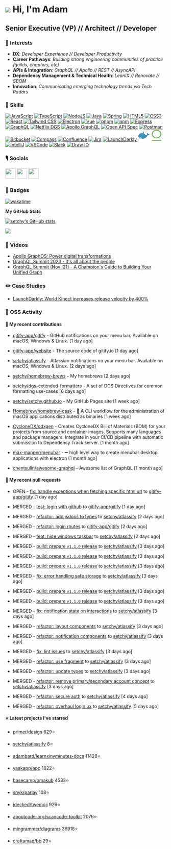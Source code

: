 ![](https://user-images.githubusercontent.com/18350557/176309783-0785949b-9127-417c-8b55-ab5a4333674e.gif) Hi, I'm Adam
============================================================================================================================

Senior Executive (VP) // Architect // Developer
-----------------------------------------------

### 🔭 Interests

- **DX**: *Developer Experience // Developer Productivity*
- **Career Pathways**: *Building strong engineering communities of practice (guilds, chapters, etc)*
- **APIs & Integration**: *GraphQL // Apollo // REST // AsyncAPI*
- **Dependency Management & Technical Health**: *LeanIX // Renovate // SBOM*
- **Innovation**: *Communicating emerging technology trends via Tech Radars*

### 💪 Skills

<p align="left">
  <a href="https://developer.mozilla.org/en-US/docs/Web/JavaScript" target="_blank" rel="noreferrer"><img src="https://raw.githubusercontent.com/danielcranney/readme-generator/main/public/icons/skills/javascript-colored.svg" width="36" height="36" alt="JavaScript" /></a>
  <a href="https://www.typescriptlang.org/" target="_blank" rel="noreferrer"><img src="https://raw.githubusercontent.com/danielcranney/readme-generator/main/public/icons/skills/typescript-colored.svg" width="36" height="36" alt="TypeScript" /></a>
  <a href="https://nodejs.org/en/" target="_blank" rel="noreferrer"><img src="https://raw.githubusercontent.com/danielcranney/readme-generator/main/public/icons/skills/nodejs-colored.svg" width="36" height="36" alt="NodeJS" /></a>
  <a href="https://www.oracle.com/java/" target="_blank" rel="noreferrer"><img src="https://raw.githubusercontent.com/danielcranney/readme-generator/main/public/icons/skills/java-colored.svg" width="36" height="36" alt="Java" /></a>
  <a href="https://spring.io/" target="_blank" rel="noreferrer"><img src="https://cdn.worldvectorlogo.com/logos/spring-3.svg" width="36" height="36" alt="Spring" /></a> 
  <a href="https://developer.mozilla.org/en-US/docs/Glossary/HTML5" target="_blank" rel="noreferrer"><img src="https://raw.githubusercontent.com/danielcranney/readme-generator/main/public/icons/skills/html5-colored.svg" width="36" height="36" alt="HTML5" /></a>
  <a href="https://www.w3.org/TR/CSS/#css" target="_blank" rel="noreferrer"><img src="https://raw.githubusercontent.com/danielcranney/readme-generator/main/public/icons/skills/css3-colored.svg" width="36" height="36" alt="CSS3" /></a>
  <a href="https://react.dev/" target="_blank" rel="noreferrer"><img src="https://cdn.worldvectorlogo.com/logos/react-2.svg" width="36" height="36" alt="React" /></a>
  <a href="https://tailwindcss.com/" target="_blank" rel="noreferrer"><img src="https://cdn.worldvectorlogo.com/logos/tailwind-css-2.svg" width="36" height="36" alt="Tailwind CSS" /></a>
  <a href="https://www.electronjs.org/" target="_blank" rel="noreferrer"><img src="https://cdn.worldvectorlogo.com/logos/electron-1.svg" width="36" height="36" alt="Electron" /></a>
  <a href="https://vuejs.org/" target="_blank" rel="noreferrer"><img src="https://cdn.worldvectorlogo.com/logos/vue-9.svg" width="36" height="36" alt="Vue" /></a>
  <a href="https://pnpm.io/" target="_blank" rel="noreferrer"><img src="https://encrypted-tbn0.gstatic.com/images?q=tbn:ANd9GcSGcwBnoTNg212cvEclMX-_qRw_P-_odFp3aafVal77Hg&s" width="36" height="36" alt="pnpm" /></a>
  <a href="https://www.npmjs.com/" target="_blank" rel="noreferrer"><img src="https://cdn.worldvectorlogo.com/logos/npm-square-red-1.svg" width="36" height="36" alt="npm" /></a>
  <a href="https://expressjs.com/" target="_blank" rel="noreferrer"><img src="https://raw.githubusercontent.com/danielcranney/readme-generator/main/public/icons/skills/express-colored.svg" width="36" height="36" alt="Express" /></a>
  <a href="https://graphql.org/" target="_blank" rel="noreferrer"><img src="https://raw.githubusercontent.com/danielcranney/readme-generator/main/public/icons/skills/graphql-colored.svg" width="36" height="36" alt="GraphQL" /></a>
  <a href="https://netflix.github.io/dgs/" target="_blank" rel="noreferrer"><img src="https://raw.githubusercontent.com/Netflix/dgs/main/docs/images/dgs-framework-brand/Icon/dgs-icon--blue.svg" width="36" height="36" alt="Netflix DGS" /></a>
  <a href="https://apollographql.com/" target="_blank" rel="noreferrer"><img src="https://cdn.worldvectorlogo.com/logos/apollo-graphql-compact.svg" width="36" height="36" alt="Apollo GraphQL" /></a>
  <a href="https://swagger.io/specification/" target="_blank" rel="noreferrer"><img src="https://cdn.worldvectorlogo.com/logos/openapi-1.svg" width="36" height="36" alt="Open API Spec" /></a>
  <a href="https://www.postman.com//" target="_blank" rel="noreferrer"><img src="https://cdn.worldvectorlogo.com/logos/postman.svg" width="36" height="36" alt="Postman" /></a>
  <a href="https://www.atlassian.com/software/bitbucket" target="_blank" rel="noreferrer"><img src="https://cdn.worldvectorlogo.com/logos/bitbucket-icon.svg" width="36" height="36" alt="Bitbucket" /></a>
  <a href="https://www.atlassian.com/software/compass" target="_blank" rel="noreferrer"><img src="https://cdn.worldvectorlogo.com/logos/atlassian-compass-1.svg" width="36" height="36" alt="Compass" /></a>
  <a href="https://www.atlassian.com/software/confluence" target="_blank" rel="noreferrer"><img src="https://cdn.worldvectorlogo.com/logos/confluence-1.svg" width="36" height="36" alt="Confluence" /></a>
  <a href="https://www.atlassian.com/software/jira" target="_blank" rel="noreferrer"><img src="https://cdn.worldvectorlogo.com/logos/jira-1.svg" width="36" height="36" alt="Jira" /></a>
  <a href="https://launchdarkly.com/" target="_blank" rel="noreferrer"><img src="https://cdn.worldvectorlogo.com/logos/launchdarkly-2.svg" width="36" height="36" alt="LaunchDarkly" /></a>
  <a href="https://docker.com/" target="_blank" rel="noreferrer"><img src="https://raw.githubusercontent.com/nx211/homer-icons/master/png/docker.png" width="36" height="36" alt="Docker" /></a>
  <a href="https://jfrog.com/artifactory/" target="_blank" rel="noreferrer"><img src="https://raw.githubusercontent.com/nx211/homer-icons/master/png/artifactory.png" width="36" height="36" alt="Artifactory" /></a>
  <a href="https://www.jetbrains.com/idea/" target="_blank" rel="noreferrer"><img src="https://cdn.worldvectorlogo.com/logos/intellij-idea-1.svg" width="36" height="36" alt="IntelliJ" /></a>
  <a href="https://code.visualstudio.com/" target="_blank" rel="noreferrer"><img src="https://cdn.worldvectorlogo.com/logos/visual-studio-code-1.svg" width="36" height="36" alt="VSCode" /></a>
  <a href="https://slack.com/" target="_blank" rel="noreferrer"><img src="https://cdn.worldvectorlogo.com/logos/slack-new-logo.svg" width="36" height="36" alt="Slack" /></a>
  <a href="https://drawio-app.com/" target="_blank" rel="noreferrer"><img src="https://cdn.worldvectorlogo.com/logos/draw-io.svg" width="36" height="36" alt="Draw IO" /></a>
</p>

                      

### 🎙️ Socials
                  
<p align="left">
  <a href="https://www.github.com/setchy" target="_blank" rel="noreferrer"><img src="https://raw.githubusercontent.com/danielcranney/readme-generator/main/public/icons/socials/github.svg" width="32" height="32" /></a>
  <a href="https://www.linkedin.com/in/adamsetch" target="_blank" rel="noreferrer"><img src="https://raw.githubusercontent.com/danielcranney/readme-generator/main/public/icons/socials/linkedin.svg" width="32" height="32" /></a>
  <a href="https://www.twitter.com/setchy87" target="_blank" rel="noreferrer"><img src="https://raw.githubusercontent.com/danielcranney/readme-generator/main/public/icons/socials/twitter.svg" width="32" height="32" /></a>
</p>

### 📛 Badges

[![wakatime](https://wakatime.com/badge/user/2b948ae2-4be1-4020-8a57-7de60b53fe1d.svg)](https://wakatime.com/@2b948ae2-4be1-4020-8a57-7de60b53fe1d)

<b>My GitHub Stats</b>

<a href="http://www.github.com/setchy"><img src="https://github-readme-stats.vercel.app/api?username=setchy&show_icons=true&hide=&count_private=true&title_color=0891b2&text_color=ffffff&icon_color=0891b2&bg_color=1c1917&hide_border=true&show_icons=true" alt="setchy's GitHub stats" /></a>

<a href="http://www.github.com/setchy"><img src="https://github-readme-streak-stats.herokuapp.com/?user=setchy&stroke=ffffff&background=1c1917&ring=0891b2&fire=0891b2&currStreakNum=ffffff&currStreakLabel=0891b2&sideNums=ffffff&sideLabels=ffffff&dates=ffffff&hide_border=true" /></a>

### 📼 Videos

- [Apollo GraphOS: Power digital transformations](https://www.apollographql.com/enterprise?wvideo=4fu2lsjssc)
- [GraphQL Summit 2023 - it's all about the people](https://www.youtube.com/watch?v=090IWEcHbJc)
- [GraphQL Summit (Nov '21) - A Champion's Guide to Building Your Unified Graph](https://www.apollographql.com/events/roundtable/graphql-summit-november-2021/a-champions-guide-to-building-your-unified-graph)

### ✏️ Case Studies

- [LaunchDarkly: World Kinect increases release velocity by 400%](https://launchdarkly.com/case-studies/world-kinect/)

### 🎯 OSS Activity
#### 🚀 My recent contributions



- [gitify-app/gitify](https://github.com/gitify-app/gitify) - GitHub notifications on your menu bar. Available on macOS, Windows &amp; Linux. [1 day ago]

- [gitify-app/website](https://github.com/gitify-app/website) - The source code of gitify.io [1 day ago]

- [setchy/atlassify](https://github.com/setchy/atlassify) -  Atlassian notifications on your menu bar. Available on macOS, Windows &amp; Linux.  [2 days ago]

- [setchy/homebrew-brews](https://github.com/setchy/homebrew-brews) - My homebrews [2 days ago]

- [setchy/dgs-extended-formatters](https://github.com/setchy/dgs-extended-formatters) - A set of DGS Directives for common formatting use-cases [6 days ago]

- [setchy/setchy.github.io](https://github.com/setchy/setchy.github.io) - My GitHub Pages site [1 week ago]

- [Homebrew/homebrew-cask](https://github.com/Homebrew/homebrew-cask) - 🍻 A CLI workflow for the administration of macOS applications distributed as binaries [1 week ago]

- [CycloneDX/cdxgen](https://github.com/CycloneDX/cdxgen) - Creates CycloneDX Bill of Materials (BOM) for your projects from source and container images. Supports many languages and package managers. Integrate in your CI/CD pipeline with automatic submission to Dependency Track server. [1 month ago]

- [max-mapper/menubar](https://github.com/max-mapper/menubar) - ➖ high level way to create menubar desktop applications with electron [1 month ago]

- [chentsulin/awesome-graphql](https://github.com/chentsulin/awesome-graphql) - Awesome list of GraphQL [1 month ago]

#### 🎉 My recent pull requests



- OPEN - [fix: handle exceptions when fetching specific html url](https://github.com/gitify-app/gitify/pull/1552) to [gitify-app/gitify](https://github.com/gitify-app/gitify) [1 day ago]

- MERGED - [test: login with github](https://github.com/gitify-app/gitify/pull/1551) to [gitify-app/gitify](https://github.com/gitify-app/gitify) [1 day ago]

- MERGED - [refactor: add jsdocs to types](https://github.com/setchy/atlassify/pull/128) to [setchy/atlassify](https://github.com/setchy/atlassify) [2 days ago]

- MERGED - [refactor: login routes](https://github.com/gitify-app/gitify/pull/1549) to [gitify-app/gitify](https://github.com/gitify-app/gitify) [2 days ago]

- MERGED - [feat: hide windows taskbar](https://github.com/setchy/atlassify/pull/127) to [setchy/atlassify](https://github.com/setchy/atlassify) [2 days ago]

- MERGED - [build: prepare `v1.1.0` release](https://github.com/setchy/atlassify/pull/121) to [setchy/atlassify](https://github.com/setchy/atlassify) [3 days ago]

- MERGED - [build: prepare `v1.1.0` release](https://github.com/setchy/atlassify/pull/120) to [setchy/atlassify](https://github.com/setchy/atlassify) [3 days ago]

- MERGED - [build: prepare `v1.1.0` release](https://github.com/setchy/atlassify/pull/119) to [setchy/atlassify](https://github.com/setchy/atlassify) [3 days ago]

- MERGED - [fix: error handling safe storage](https://github.com/setchy/atlassify/pull/118) to [setchy/atlassify](https://github.com/setchy/atlassify) [3 days ago]

- MERGED - [build: prepare `v1.1.0` release](https://github.com/setchy/atlassify/pull/117) to [setchy/atlassify](https://github.com/setchy/atlassify) [3 days ago]

- MERGED - [build: prepare `v1.1.0` release](https://github.com/setchy/atlassify/pull/116) to [setchy/atlassify](https://github.com/setchy/atlassify) [3 days ago]

- MERGED - [fix: notification state on interactions](https://github.com/setchy/atlassify/pull/115) to [setchy/atlassify](https://github.com/setchy/atlassify) [3 days ago]

- MERGED - [refactor: layout components](https://github.com/setchy/atlassify/pull/114) to [setchy/atlassify](https://github.com/setchy/atlassify) [3 days ago]

- MERGED - [refactor: notification components](https://github.com/setchy/atlassify/pull/113) to [setchy/atlassify](https://github.com/setchy/atlassify) [3 days ago]

- MERGED - [fix: lint issues](https://github.com/setchy/atlassify/pull/112) to [setchy/atlassify](https://github.com/setchy/atlassify) [3 days ago]

- MERGED - [refactor: use fragment](https://github.com/setchy/atlassify/pull/111) to [setchy/atlassify](https://github.com/setchy/atlassify) [3 days ago]

- MERGED - [refactor: update types](https://github.com/setchy/atlassify/pull/110) to [setchy/atlassify](https://github.com/setchy/atlassify) [3 days ago]

- MERGED - [refactor: remove primary/secondary account concept](https://github.com/setchy/atlassify/pull/108) to [setchy/atlassify](https://github.com/setchy/atlassify) [3 days ago]

- MERGED - [refactor: secure auth](https://github.com/setchy/atlassify/pull/105) to [setchy/atlassify](https://github.com/setchy/atlassify) [4 days ago]

- MERGED - [refactor: overhaul login ux](https://github.com/setchy/atlassify/pull/104) to [setchy/atlassify](https://github.com/setchy/atlassify) [5 days ago]

#### ⭐ Latest projects I've starred



- [primer/design](https://github.com/primer/design) 629⭐

- [setchy/atlassify](https://github.com/setchy/atlassify) 8⭐

- [adambard/learnxinyminutes-docs](https://github.com/adambard/learnxinyminutes-docs) 11428⭐

- [yaakapp/app](https://github.com/yaakapp/app) 1622⭐

- [basecamp/omakub](https://github.com/basecamp/omakub) 4533⭐

- [snyk/parlay](https://github.com/snyk/parlay) 108⭐

- [jdecked/twemoji](https://github.com/jdecked/twemoji) 926⭐

- [aboutcode-org/scancode-toolkit](https://github.com/aboutcode-org/scancode-toolkit) 2076⭐

- [mingrammer/diagrams](https://github.com/mingrammer/diagrams) 36918⭐

- [craftamap/bb](https://github.com/craftamap/bb) 29⭐


